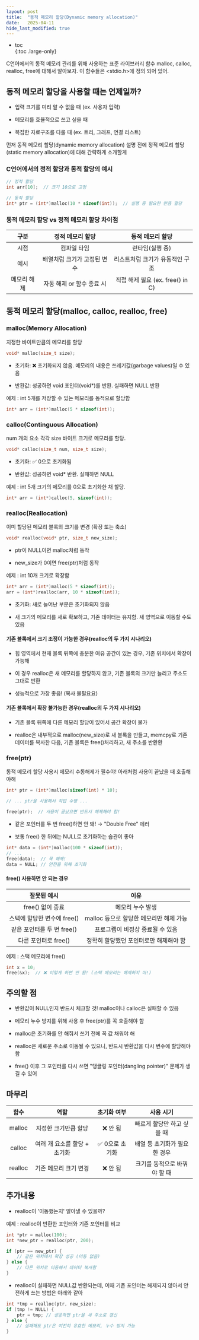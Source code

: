 ```yaml
---
layout: post
title:  "동적 메모리 할당(Dynamic memory allocation)"
date:   2025-04-11
hide_last_modified: true
---
```


* toc  
{:toc .large-only}

C언어에서의 동적 메모리 관리를 위해 사용하는 표준 라이브러리 함수 malloc, calloc, realloc, free에 대해서 알아보자. 이 함수들은 <stdio.h>에 정의 되어 있어. 

## 동적 메모리 할당을 사용할 때는 언제일까?

- 입력 크기를 미리 알 수 없을 때 (ex. 사용자 입력)

- 메모리를 효율적으로 쓰고 싶을 때

- 복잡한 자료구조를 다룰 때 (ex. 트리, 그래프, 연결 리스트)

먼저 동적 메모리 할당(dynamic memory allocation) 설명 전에 정적 메모리 할당(static memory allocation)에 대해 간략하게 소개할게

### C언어에서의 정적 할당과 동적 할당의 예시
~~~c
// 정적 할당
int arr[10];  // 크기 10으로 고정

// 동적 할당
int* ptr = (int*)malloc(10 * sizeof(int));  // 실행 중 필요한 만큼 할당
~~~

### 동적 메모리 할당 vs 정적 메모리 할당 차이점

| 구분 | 정적 메모리 할당 | 동적 메모리 할당 |
|:---:|:---:|:---:|
| 시점 | 컴파일 타임 | 런타임(실행 중) |
| 예시 | 배열처럼 크기가 고정된 변수 | 리스트처럼 크기가 유동적인 구조 |
| 메모리 해제 | 자동 해제 or 함수 종료 시 | 직접 해제 필요 (ex. free() in C) |

## 동적 메모리 할당(malloc, calloc, realloc, free)

### malloc(Memory Allocation)

지정한 바이트만큼의 메모리를 할당

~~~c
void* malloc(size_t size);
~~~
- 초기화: ❌ 초기화되지 않음. 메모리의 내용은 쓰레기값(garbage values)일 수 있음

- 반환값: 성공하면 void 포인터(void*)를 반환. 실패하면 NULL 반환

예제 : int 5개를 저장할 수 있는 메모리를 동적으로 할당함
~~~c
int* arr = (int*)malloc(5 * sizeof(int));
~~~

### calloc(Continguous Allocation)

num 개의 요소 각각 size 바이트 크기로 메모리를 할당.

~~~c
void* calloc(size_t num, size_t size);
~~~

- 초기화: ✅ 0으로 초기화됨

- 반환값: 성공하면 void* 반환. 실패하면 NULL

예제 : int 5개 크기의 메모리를 0으로 초기화한 채 할당.
~~~c
int* arr = (int*)calloc(5, sizeof(int));
~~~

### realloc(Reallocation)

이미 할당된 메모리 블록의 크기를 변경 (확장 또는 축소)

~~~c
void* realloc(void* ptr, size_t new_size);
~~~

- ptr이 NULL이면 malloc처럼 동작

- new_size가 0이면 free(ptr)처럼 동작

예제 : int 10개 크기로 확장함
~~~c
int* arr = (int*)malloc(5 * sizeof(int));
arr = (int*)realloc(arr, 10 * sizeof(int));
~~~

- 초기화: 새로 늘어난 부분은 초기화되지 않음

- 새 크기의 메모리를 새로 확보하고, 기존 데이터는 유지함. 새 영역으로 이동할 수도 있음

#### 기존 블록에서 크기 조정이 가능한 경우(realloc의 두 가지 시나리오)

- 힙 영역에서 현재 블록 뒤쪽에 충분한 여유 공간이 있는 경우, 기존 위치에서 확장이 가능해

- 이 경우 realloc은 새 메모리를 할당하지 않고, 기존 블록의 크기만 늘리고 주소도 그대로 반환

- 성능적으로 가장 좋음! (복사 불필요요)

#### 기존 블록에서 확장 불가능한 경우(realloc의 두 가지 시나리오)

- 기존 블록 뒤쪽에 다른 메모리 할당이 있어서 공간 확장이 불가

- realloc은 내부적으로 malloc(new_size)로 새 블록을 만들고, memcpy로 기존 데이터를 복사한 다음, 기존 블록은 free()처리하고, 새 주소를 반환환

### free(ptr)

동적 메모리 할당 사용시 메모리 수동해제가 필수야! 아래처럼 사용이 끝났을 때 호출해야해

~~~c
int* ptr = (int*)malloc(sizeof(int) * 10);

// ... ptr을 사용해서 작업 수행 ...

free(ptr);  // 사용이 끝났으면 반드시 해제해야 함!
~~~

- 같은 포인터를 두 번 free()하면 안 돼! → "Double Free" 에러

- 보통 free() 한 뒤에는 NULL로 초기화하는 습관이 좋아
~~~c
int* data = (int*)malloc(100 * sizeof(int));
// ...
free(data);  // 꼭 해제!
data = NULL; // 안전을 위해 초기화
~~~

#### free() 사용하면 안 되는 경우

| 잘못된 예시 | 이유 |
|:---:|:---:|
| free() 없이 종료 | 메모리 누수 발생 |
| 스택에 할당한 변수에 free() | malloc 등으로 할당한 메모리만 해제 가능 |
| 같은 포인터를 두 번 free() | 프로그램이 비정상 종료될 수 있음 |
| 다른 포인터로 free() | 정확히 할당했던 포인터로만 해제해야 함 |

예제 : 스택 메모리에 free()
~~~c
int x = 10;
free(&x);  // ❌ 이렇게 하면 안 됨! (스택 메모리는 해제하지 마!)
~~~

## 주의할 점

- 반환값이 NULL인지 반드시 체크할 것! malloc이나 calloc은 실패할 수 있음

- 메모리 누수 방지를 위해 사용 후 free(ptr)를 꼭 호출해야 함

- malloc은 초기화를 안 해줘서 쓰기 전에 꼭 값 채워야 해

- realloc은 새로운 주소로 이동될 수 있으니, 반드시 반환값을 다시 변수에 할당해야 함

- free() 이후 그 포인터를 다시 쓰면 "댕글링 포인터(dangling pointer)" 문제가 생길 수 있어


## 마무리 

| 함수 | 역할 | 초기화 여부 | 사용 시기 |
|:---:|:---:|:---:|:---:|
| malloc | 지정한 크기만큼 할당 | ❌ 안 됨 | 빠르게 할당만 하고 싶을 때 |
| calloc | 여러 개 요소를 할당 + 초기화 | ✅ 0으로 초기화 | 배열 등 초기화가 필요한 경우 |
| realloc | 기존 메모리 크기 변경 | ❌ 안 됨 | 크기를 동적으로 바꿔야 할 때 |

## 추가내용

- realloc이 '이동했는지' 알아낼 수 있을까?

예제 : realloc이 반환한 포인터와 기존 포인터를 비교
~~~c
int *ptr = malloc(100);
int *new_ptr = realloc(ptr, 200);

if (ptr == new_ptr) {
    // 같은 위치에서 확장 성공 (이동 없음)
} else {
    // 다른 위치로 이동해서 데이터 복사함
}
~~~

- realloc이 실패하면 NULL값 반환되는데, 이때 기존 포인터는 해제되지 않아서 안전하게 쓰는 방법은 아래와 같아

~~~c
int *tmp = realloc(ptr, new_size);
if (tmp != NULL) {
    ptr = tmp; // 성공하면 ptr을 새 주소로 갱신
} else {
    // 실패해도 ptr은 여전히 유효한 메모리, 누수 방지 가능
}
~~~